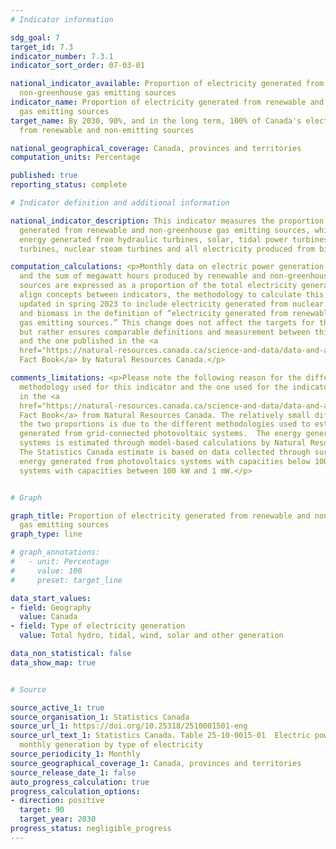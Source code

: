 ```yaml
---
# Indicator information

sdg_goal: 7
target_id: 7.3
indicator_number: 7.3.1
indicator_sort_order: 07-03-01

national_indicator_available: Proportion of electricity generated from renewable and
  non-greenhouse gas emitting sources
indicator_name: Proportion of electricity generated from renewable and non-greenhouse
  gas emitting sources
target_name: By 2030, 90%, and in the long term, 100% of Canada's electricity is generated
  from renewable and non-emitting sources

national_geographical_coverage: Canada, provinces and territories
computation_units: Percentage

published: true
reporting_status: complete

# Indicator definition and additional information

national_indicator_description: This indicator measures the proportion of electricity
  generated from renewable and non-greenhouse gas emitting sources, which includes
  energy generated from hydraulic turbines, solar, tidal power turbines, wind power
  turbines, nuclear steam turbines and all electricity produced from biomass.

computation_calculations: <p>Monthly data on electric power generation are annualized
  and the sum of megawatt hours produced by renewable and non-greenhouse gas emitting
  sources are expressed as a proportion of the total electricity generated.</p><p>To
  align concepts between indicators, the methodology to calculate this indicator was
  updated in spring 2023 to include electricity generated from nuclear steam turbine
  and biomass in the definition of “electricity generated from renewable and non-greenhouse
  gas emitting sources.” This change does not affect the targets for the indicator
  but rather ensures comparable definitions and measurement between this indicator
  and the one published in the <a 
  href="https://natural-resources.canada.ca/science-and-data/data-and-analysis/energy-data-and-analysis/energy-facts/clean-power-and-low-carbon-fuels/23932">Energy
  Fact Book</a> by Natural Resources Canada.</p>

comments_limitations: <p>Please note the following reason for the difference in the
  methodology used for this indicator and the one used for the indicator presented
  in the <a 
  href="https://natural-resources.canada.ca/science-and-data/data-and-analysis/energy-data-and-analysis/energy-facts/clean-power-and-low-carbon-fuels/23932">Energy
  Fact Book</a> from Natural Resources Canada. The relatively small difference between
  the two proportions is due to the different methodologies used to estimate the energy
  generated from grid-connected photovoltaic systems.  The energy generated from these
  systems is estimated through model-based calculations by Natural Resources Canada.
  The Statistics Canada estimate is based on data collected through surveys and excludes
  energy generated from photovoltaics systems with capacities below 100 kW and some
  systems with capacities between 100 kW and 1 mW.</p>


# Graph

graph_title: Proportion of electricity generated from renewable and non-greenhouse
  gas emitting sources
graph_type: line

# graph_annotations:
#   - unit: Percentage
#     value: 100
#     preset: target_line

data_start_values:
- field: Geography
  value: Canada
- field: Type of electricity generation
  value: Total hydro, tidal, wind, solar and other generation

data_non_statistical: false
data_show_map: true


# Source

source_active_1: true
source_organisation_1: Statistics Canada
source_url_1: https://doi.org/10.25318/2510001501-eng
source_url_text_1: Statistics Canada. Table 25-10-0015-01  Electric power generation,
  monthly generation by type of electricity
source_periodicity_1: Monthly
source_geographical_coverage_1: Canada, provinces and territories
source_release_date_1: false
auto_progress_calculation: true
progress_calculation_options:
- direction: positive
  target: 90
  target_year: 2030
progress_status: negligible_progress
---
```

